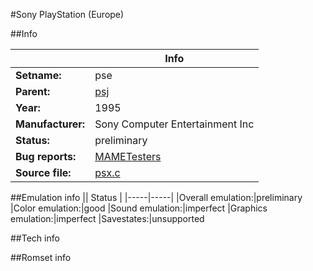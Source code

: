 #Sony PlayStation (Europe)

##Info

||Info|
|-----|-----|
|**Setname:**|pse
|**Parent:**|[psj](psj.md)
|**Year:**|1995
|**Manufacturer:**|Sony Computer Entertainment Inc
|**Status:**|preliminary
|**Bug reports:**|[MAMETesters](http://mametesters.org/view_all_set.php?type=1&temporary=y&search=psx.c)
|**Source file:**|[psx.c](https://github.com/mamedev/mame/blob/master/src/mess/drivers/psx.c)

##Emulation info
|| Status |
|-----|-----|
|Overall emulation:|preliminary
|Color emulation:|good
|Sound emulation:|imperfect
|Graphics emulation:|imperfect
|Savestates:|unsupported

##Tech info

##Romset info

<!--- START OF EDITED COMMENT DO NOT TOUCH TEXT ABOVE-->
